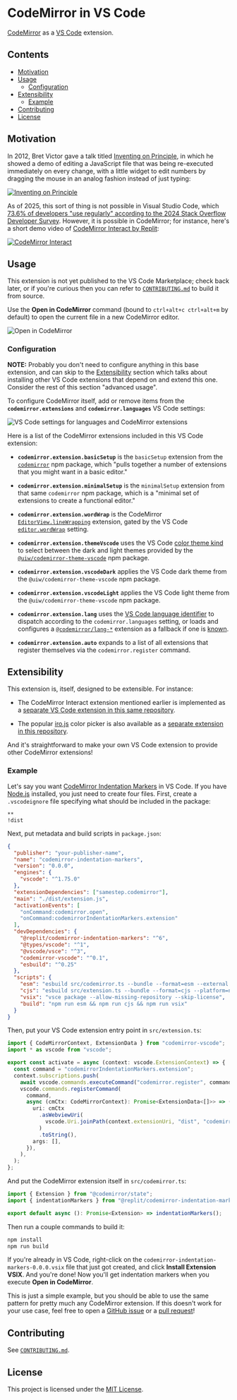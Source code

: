 # CodeMirror in VS Code

[CodeMirror](https://codemirror.net/) as a [VS Code](https://code.visualstudio.com/) extension.

## Contents

<!-- toc -->

- [Motivation](#motivation)
- [Usage](#usage)
  * [Configuration](#configuration)
- [Extensibility](#extensibility)
  * [Example](#example)
- [Contributing](#contributing)
- [License](#license)

<!-- tocstop -->

## Motivation

In 2012, Bret Victor gave a talk titled [Inventing on Principle](https://youtu.be/PUv66718DII), in which he showed a demo of editing a JavaScript file that was being re-executed immediately on every change, with a little widget to edit numbers by dragging the mouse in an analog fashion instead of just typing:

[![Inventing on Principle](images/bret-victor.png)](https://youtu.be/PUv66718DII?t=252)

As of 2025, this sort of thing is not possible in Visual Studio Code, which [73.6% of developers "use regularly" according to the 2024 Stack Overflow Developer Survey](https://survey.stackoverflow.co/2024/technology#1-integrated-development-environment). However, it is possible in CodeMirror; for instance, here's a short demo video of [CodeMirror Interact by Replit](https://github.com/replit/codemirror-interact):

[![CodeMirror Interact](images/codemirror-interact.gif)](https://user-images.githubusercontent.com/9929523/147966613-270cdece-564f-4906-b6e8-b48975a0d9e2.mp4)

## Usage

This extension is not yet published to the VS Code Marketplace; check back later, or if you're curious then you can refer to [`CONTRIBUTING.md`](CONTRIBUTING.md) to build it from source.

Use the **Open in CodeMirror** command (bound to `ctrl+alt+c ctrl+alt+m` by default) to open the current file in a new CodeMirror editor.

![Open in CodeMirror](images/open.png)

### Configuration

**NOTE:** Probably you don't need to configure anything in this base extension, and can skip to the [Extensibility](#extensibility) section which talks about installing other VS Code extensions that depend on and extend this one. Consider the rest of this section "advanced usage".

To configure CodeMirror itself, add or remove items from the **`codemirror.extensions`** and **`codemirror.languages`** VS Code settings:

![VS Code settings for languages and CodeMirror extensions](images/settings.png)

Here is a list of the CodeMirror extensions included in this VS Code extension:

- **`codemirror.extension.basicSetup`** is the `basicSetup` extension from the [`codemirror`](https://github.com/codemirror/basic-setup/tree/86f3699347713440e5b1a50b6a98d82963335d50) npm package, which "pulls together a number of extensions that you might want in a basic editor."

- **`codemirror.extension.minimalSetup`** is the `minimalSetup` extension from that same `codemirror` npm package, which is a "minimal set of extensions to create a functional editor."

- **`codemirror.extension.wordWrap`** is the CodeMirror [`EditorView.lineWrapping`](https://codemirror.net/docs/ref/#view.EditorView^lineWrapping) extension, gated by the VS Code [`editor.wordWrap`](https://code.visualstudio.com/docs/editing/codebasics#_how-do-i-turn-on-word-wrap) setting.

- **`codemirror.extension.themeVscode`** uses the VS Code [color theme kind](https://code.visualstudio.com/api/references/vscode-api#ColorThemeKind) to select between the dark and light themes provided by the [`@uiw/codemirror-theme-vscode`](https://www.npmjs.com/package/@uiw/codemirror-theme-vscode/v/4.23.10) npm package.

- **`codemirror.extension.vscodeDark`** applies the VS Code dark theme from the `@uiw/codemirror-theme-vscode` npm package.

- **`codemirror.extension.vscodeLight`** applies the VS Code light theme from the `@uiw/codemirror-theme-vscode` npm package.

- **`codemirror.extension.lang`** uses the [VS Code language identifier](https://code.visualstudio.com/docs/languages/identifiers) to dispatch according to the `codemirror.languages` setting, or loads and configures a [`@codemirror/lang-*`](https://www.npmjs.com/org/codemirror) extension as a fallback if one is [known](https://code.visualstudio.com/docs/languages/identifiers#_known-language-identifiers).

- **`codemirror.extension.auto`** expands to a list of all extensions that register themselves via the `codemirror.register` command.

## Extensibility

This extension is, itself, designed to be extensible. For instance:

- The CodeMirror Interact extension mentioned earlier is implemented as a [separate VS Code extension in this same repository](packages/codemirror-interact).

- The popular [iro.js](https://iro.js.org/) color picker is also available as a [separate extension in this repository](packages/codemirror-color-picker).

And it's straightforward to make your own VS Code extension to provide other CodeMirror extensions!

### Example

Let's say you want [CodeMirror Indentation Markers](https://www.npmjs.com/package/@replit/codemirror-indentation-markers/v/6.5.3) in VS Code. If you have [Node.js](https://nodejs.org/) installed, you just need to create four files. First, create a `.vscodeignore` file specifying what should be included in the package:

```
**
!dist
```

Next, put metadata and build scripts in `package.json`:

```json
{
  "publisher": "your-publisher-name",
  "name": "codemirror-indentation-markers",
  "version": "0.0.0",
  "engines": {
    "vscode": "^1.75.0"
  },
  "extensionDependencies": ["samestep.codemirror"],
  "main": "./dist/extension.js",
  "activationEvents": [
    "onCommand:codemirror.open",
    "onCommand:codemirrorIndentationMarkers.extension"
  ],
  "devDependencies": {
    "@replit/codemirror-indentation-markers": "^6",
    "@types/vscode": "^1",
    "@vscode/vsce": "^3",
    "codemirror-vscode": "^0.1",
    "esbuild": "^0.25"
  },
  "scripts": {
    "esm": "esbuild src/codemirror.ts --bundle --format=esm --external:@codemirror --external:@lezer --outdir=dist",
    "cjs": "esbuild src/extension.ts --bundle --format=cjs --platform=node --external:vscode --outdir=dist",
    "vsix": "vsce package --allow-missing-repository --skip-license",
    "build": "npm run esm && npm run cjs && npm run vsix"
  }
}
```

Then, put your VS Code extension entry point in `src/extension.ts`:

```typescript
import { CodeMirrorContext, ExtensionData } from "codemirror-vscode";
import * as vscode from "vscode";

export const activate = async (context: vscode.ExtensionContext) => {
  const command = "codemirrorIndentationMarkers.extension";
  context.subscriptions.push(
    await vscode.commands.executeCommand("codemirror.register", command),
    vscode.commands.registerCommand(
      command,
      async (cmCtx: CodeMirrorContext): Promise<ExtensionData<[]>> => ({
        uri: cmCtx
          .asWebviewUri(
            vscode.Uri.joinPath(context.extensionUri, "dist", "codemirror.js"),
          )
          .toString(),
        args: [],
      }),
    ),
  );
};
```

And put the CodeMirror extension itself in `src/codemirror.ts`:

```typescript
import { Extension } from "@codemirror/state";
import { indentationMarkers } from "@replit/codemirror-indentation-markers";

export default async (): Promise<Extension> => indentationMarkers();
```

Then run a couple commands to build it:

```sh
npm install
npm run build
```

If you're already in VS Code, right-click on the `codemirror-indentation-markers-0.0.0.vsix` file that just got created, and click **Install Extension VSIX**. And you're done! Now you'll get indentation markers when you execute **Open in CodeMirror**.

This is just a simple example, but you should be able to use the same pattern for pretty much any CodeMirror extension. If this doesn't work for your use case, feel free to open a [GitHub issue](https://github.com/samestep/codemirror-vscode/issues) or a [pull request](https://github.com/samestep/codemirror-vscode/pulls)!

## Contributing

See [`CONTRIBUTING.md`](CONTRIBUTING.md).

## License

This project is licensed under the [MIT License](LICENSE).
